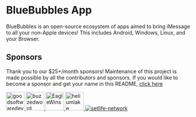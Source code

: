 # BlueBubbles App

BlueBubbles is an open-source ecosystem of apps aimed to bring iMessage to all your non-Apple devices! This includes Android, Windows, Linux, and your Browser.

## Sponsors

Thank you to our $25+/month sponsors! Maintenance of this project is made possible by all the contributors and sponsors. If you would like to become a sponsor and get your name in this README, <a href="https://github.com/sponsors/BlueBubblesApp">click here</a>

<a href="https://github.com/goodsoftwaredev"><img src="https://avatars.githubusercontent.com/u/98376923?v=4" width="50px" alt="goodsoftwaredev" />
<a href="https://github.com/buzzedword"><img src="https://avatars.githubusercontent.com/u/334485?v=4" width="50px" alt="buzzedword" />
<a href="https://github.com/EagleWins"><img src="https://avatars.githubusercontent.com/u/118770802?v=4" width="50px" alt="EagleWins" />
<a href="https://github.com/heliumlake"><img src="https://avatars.githubusercontent.com/u/13390500?v=4" width="50px" alt="heliumlake" />
<a href="https://github.com/setlife-network"><img src="https://avatars.githubusercontent.com/u/35405020?v=4" alt="setlife-network" />
